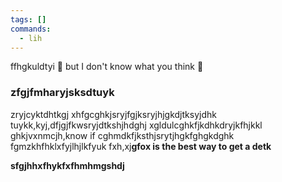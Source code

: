 ```yaml
---
tags: []
commands:
  - lih
---
```

ffhgkuldtyi
🗻 but I don't know what you think 🤔 
### zfgjfmharyjsksdtuyk
zryjcyktdhtkgj
xhfgcghkjsryjfgjksryjhjgkdjtksyjdhk
tuykk,kyj,dfjgjfkwsryjdtkshjhdghj
xgldulcghkfjkdhkdryjkfhjkkl
ghkjvxnmcjh,know if 
cghmdkfjksthjsrytjhgkfghgkdghk
fgmzkhfhklxfyjlhjlkfyuk
fxh,xj**gfox is the best way to get a detk**

**sfgjhhxfhykfxfhmhmgshdj**
<!-- 4BEE946D -->
